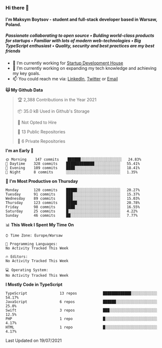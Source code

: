 ### Hi there 👋
#### I'm Maksym Boytsov - student and full-stack developer based in Warsaw, Poland.

##### Passionate collaborating to open source • Bulding world-class products for startups • Familiar with lots of modern web-technologies • Big TypeScript enthusiast • Quality, security and best practices are my best friends

- 💼 I’m currently working for [Startup Development House](https://start-up.house/en)
- 🔭 I’m currently working on expanding my tech knowledge and achieving my key goals.
- 📫 You could reach me via: [LinkedIn](https://www.linkedin.com/in/maksym-boytsov/), [Twitter](https://twitter.com/maksymboytsov) or [Email](mailto:maksym.boytsov@gmail.com?subject=[GitHub])

<!--START_SECTION:waka-->
**🐱 My Github Data** 

> 🏆 2,388 Contributions in the Year 2021
 > 
> 📦 35.0 kB Used in Github's Storage 
 > 
> 🚫 Not Opted to Hire
 > 
> 📜 13 Public Repositories 
 > 
> 🔑 6 Private Repositories  
 > 
**I'm an Early 🐤** 

```text
🌞 Morning    147 commits    ██████░░░░░░░░░░░░░░░░░░░   24.83% 
🌆 Daytime    328 commits    █████████████░░░░░░░░░░░░   55.41% 
🌃 Evening    109 commits    ████░░░░░░░░░░░░░░░░░░░░░   18.41% 
🌙 Night      8 commits      ░░░░░░░░░░░░░░░░░░░░░░░░░   1.35%

```
📅 **I'm Most Productive on Thursday** 

```text
Monday       120 commits    █████░░░░░░░░░░░░░░░░░░░░   20.27% 
Tuesday      91 commits     ███░░░░░░░░░░░░░░░░░░░░░░   15.37% 
Wednesday    89 commits     ███░░░░░░░░░░░░░░░░░░░░░░   15.03% 
Thursday     123 commits    █████░░░░░░░░░░░░░░░░░░░░   20.78% 
Friday       98 commits     ████░░░░░░░░░░░░░░░░░░░░░   16.55% 
Saturday     25 commits     █░░░░░░░░░░░░░░░░░░░░░░░░   4.22% 
Sunday       46 commits     ██░░░░░░░░░░░░░░░░░░░░░░░   7.77%

```


📊 **This Week I Spent My Time On** 

```text
⌚︎ Time Zone: Europe/Warsaw

💬 Programming Languages: 
No Activity Tracked This Week

🔥 Editors: 
No Activity Tracked This Week

💻 Operating System: 
No Activity Tracked This Week

```

**I Mostly Code in TypeScript** 

```text
TypeScript               13 repos            █████████████░░░░░░░░░░░░   54.17% 
JavaScript               6 repos             ██████░░░░░░░░░░░░░░░░░░░   25.0% 
Swift                    3 repos             ███░░░░░░░░░░░░░░░░░░░░░░   12.5% 
PHP                      1 repo              █░░░░░░░░░░░░░░░░░░░░░░░░   4.17% 
HTML                     1 repo              █░░░░░░░░░░░░░░░░░░░░░░░░   4.17%

```



 Last Updated on 19/07/2021
<!--END_SECTION:waka-->

